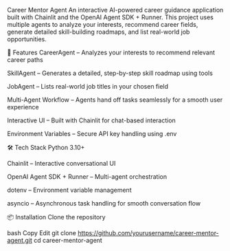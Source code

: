 Career Mentor Agent
An interactive AI-powered career guidance application built with Chainlit and the OpenAI Agent SDK + Runner.
This project uses multiple agents to analyze your interests, recommend career fields, generate detailed skill-building roadmaps, and list real-world job opportunities.

🚀 Features
CareerAgent – Analyzes your interests to recommend relevant career paths

SkillAgent – Generates a detailed, step-by-step skill roadmap using tools

JobAgent – Lists real-world job titles in your chosen field

Multi-Agent Workflow – Agents hand off tasks seamlessly for a smooth user experience

Interactive UI – Built with Chainlit for chat-based interaction

Environment Variables – Secure API key handling using .env

🛠️ Tech Stack
Python 3.10+

Chainlit – Interactive conversational UI

OpenAI Agent SDK + Runner – Multi-agent orchestration

dotenv – Environment variable management

asyncio – Asynchronous task handling for smooth conversation flow

📦 Installation
Clone the repository

bash
Copy
Edit
git clone https://github.com/yourusername/career-mentor-agent.git
cd career-mentor-agent

